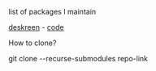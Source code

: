 list of packages I maintain

[deskreen](https://aur.archlinux.org/packages/deskreen/) - [code](https://aur.archlinux.org/cgit/aur.git/tree/?h=deskreen)



How to clone?

git clone --recurse-submodules repo-link

